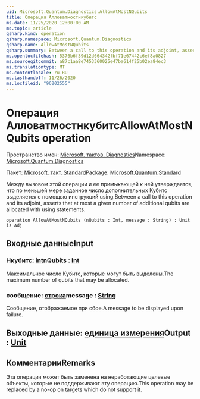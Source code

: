 ```yaml
---
uid: Microsoft.Quantum.Diagnostics.AllowAtMostNQubits
title: Операция Алловатмостнкубитс
ms.date: 11/25/2020 12:00:00 AM
ms.topic: article
qsharp.kind: operation
qsharp.namespace: Microsoft.Quantum.Diagnostics
qsharp.name: AllowAtMostNQubits
qsharp.summary: Between a call to this operation and its adjoint, asserts that at most a given number of additional qubits are allocated with using statements.
ms.openlocfilehash: 5376b6f39d12d664342fbf71e67442c6ef8a0827
ms.sourcegitcommit: a87c1aa8e7453360025e47ba614f25b02ea84ec3
ms.translationtype: MT
ms.contentlocale: ru-RU
ms.lasthandoff: 11/26/2020
ms.locfileid: "96202555"
---
```

# <a name="allowatmostnqubits-operation"></a><span data-ttu-id="43d4e-102">Операция Алловатмостнкубитс</span><span class="sxs-lookup"><span data-stu-id="43d4e-102">AllowAtMostNQubits operation</span></span>

<span data-ttu-id="43d4e-103">Пространство имен: [Microsoft. тактов. Diagnostics](xref:Microsoft.Quantum.Diagnostics)</span><span class="sxs-lookup"><span data-stu-id="43d4e-103">Namespace: [Microsoft.Quantum.Diagnostics](xref:Microsoft.Quantum.Diagnostics)</span></span>

<span data-ttu-id="43d4e-104">Пакет: [Microsoft. такт. Standard](https://nuget.org/packages/Microsoft.Quantum.Standard)</span><span class="sxs-lookup"><span data-stu-id="43d4e-104">Package: [Microsoft.Quantum.Standard](https://nuget.org/packages/Microsoft.Quantum.Standard)</span></span>


<span data-ttu-id="43d4e-105">Между вызовом этой операции и ее примыкающей к ней утверждается, что по меньшей мере заданное число дополнительных Кубитс выделяется с помощью инструкций using.</span><span class="sxs-lookup"><span data-stu-id="43d4e-105">Between a call to this operation and its adjoint, asserts that at most a given number of additional qubits are allocated with using statements.</span></span>

```qsharp
operation AllowAtMostNQubits (nQubits : Int, message : String) : Unit is Adj
```


## <a name="input"></a><span data-ttu-id="43d4e-106">Входные данные</span><span class="sxs-lookup"><span data-stu-id="43d4e-106">Input</span></span>

### <a name="nqubits--int"></a><span data-ttu-id="43d4e-107">Нкубитс: [int](xref:microsoft.quantum.lang-ref.int)</span><span class="sxs-lookup"><span data-stu-id="43d4e-107">nQubits : [Int](xref:microsoft.quantum.lang-ref.int)</span></span>

<span data-ttu-id="43d4e-108">Максимальное число Кубитс, которые могут быть выделены.</span><span class="sxs-lookup"><span data-stu-id="43d4e-108">The maximum number of qubits that may be allocated.</span></span>


### <a name="message--string"></a><span data-ttu-id="43d4e-109">сообщение: [строка](xref:microsoft.quantum.lang-ref.string)</span><span class="sxs-lookup"><span data-stu-id="43d4e-109">message : [String](xref:microsoft.quantum.lang-ref.string)</span></span>

<span data-ttu-id="43d4e-110">Сообщение, отображаемое при сбое.</span><span class="sxs-lookup"><span data-stu-id="43d4e-110">A message to be displayed upon failure.</span></span>



## <a name="output--unit"></a><span data-ttu-id="43d4e-111">Выходные данные: [единица измерения](xref:microsoft.quantum.lang-ref.unit)</span><span class="sxs-lookup"><span data-stu-id="43d4e-111">Output : [Unit](xref:microsoft.quantum.lang-ref.unit)</span></span>



## <a name="remarks"></a><span data-ttu-id="43d4e-112">Комментарии</span><span class="sxs-lookup"><span data-stu-id="43d4e-112">Remarks</span></span>

<span data-ttu-id="43d4e-113">Эта операция может быть заменена на неработающие целевые объекты, которые не поддерживают эту операцию.</span><span class="sxs-lookup"><span data-stu-id="43d4e-113">This operation may be replaced by a no-op on targets which do not support it.</span></span>